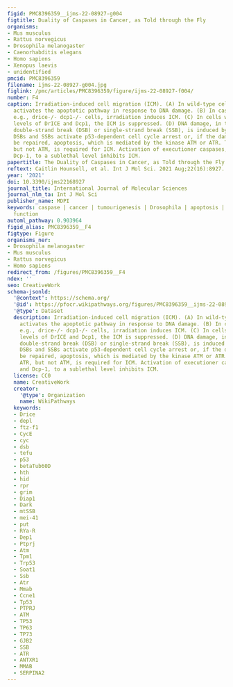 ```yaml
---
figid: PMC8396359__ijms-22-08927-g004
figtitle: Duality of Caspases in Cancer, as Told through the Fly
organisms:
- Mus musculus
- Rattus norvegicus
- Drosophila melanogaster
- Caenorhabditis elegans
- Homo sapiens
- Xenopus laevis
- unidentified
pmcid: PMC8396359
filename: ijms-22-08927-g004.jpg
figlink: /pmc/articles/PMC8396359/figure/ijms-22-08927-f004/
number: F4
caption: Irradiation-induced cell migration (ICM). (A) In wild-type cells, irradiation
  activates the apoptotic pathway in response to DNA damage. (B) In caspase-compromised,
  e.g., drice-/- dcp1-/- cells, irradiation induces ICM. (C) In cells with sublethal
  levels of DrICE and Dcp1, the ICM is suppressed. (D) DNA damage, in the form of
  double-strand break (DSB) or single-strand break (SSB), is induced by radiation.
  DSBs and SSBs activate p53-dependent cell cycle arrest or, if the damage cannot
  be repaired, apoptosis, which is mediated by the kinase ATM or ATR. The kinase ATR,
  but not ATM, is required for ICM. Activation of executioner caspases, DrICE and
  Dcp-1, to a sublethal level inhibits ICM.
papertitle: The Duality of Caspases in Cancer, as Told through the Fly.
reftext: Caitlin Hounsell, et al. Int J Mol Sci. 2021 Aug;22(16):8927.
year: '2021'
doi: 10.3390/ijms22168927
journal_title: International Journal of Molecular Sciences
journal_nlm_ta: Int J Mol Sci
publisher_name: MDPI
keywords: caspase | cancer | tumourigenesis | Drosophila | apoptosis | non-apoptotic
  function
automl_pathway: 0.903964
figid_alias: PMC8396359__F4
figtype: Figure
organisms_ner:
- Drosophila melanogaster
- Mus musculus
- Rattus norvegicus
- Homo sapiens
redirect_from: /figures/PMC8396359__F4
ndex: ''
seo: CreativeWork
schema-jsonld:
  '@context': https://schema.org/
  '@id': https://pfocr.wikipathways.org/figures/PMC8396359__ijms-22-08927-g004.html
  '@type': Dataset
  description: Irradiation-induced cell migration (ICM). (A) In wild-type cells, irradiation
    activates the apoptotic pathway in response to DNA damage. (B) In caspase-compromised,
    e.g., drice-/- dcp1-/- cells, irradiation induces ICM. (C) In cells with sublethal
    levels of DrICE and Dcp1, the ICM is suppressed. (D) DNA damage, in the form of
    double-strand break (DSB) or single-strand break (SSB), is induced by radiation.
    DSBs and SSBs activate p53-dependent cell cycle arrest or, if the damage cannot
    be repaired, apoptosis, which is mediated by the kinase ATM or ATR. The kinase
    ATR, but not ATM, is required for ICM. Activation of executioner caspases, DrICE
    and Dcp-1, to a sublethal level inhibits ICM.
  license: CC0
  name: CreativeWork
  creator:
    '@type': Organization
    name: WikiPathways
  keywords:
  - Drice
  - depl
  - ftz-f1
  - CycE
  - cyc
  - dsb
  - tefu
  - p53
  - betaTub60D
  - hth
  - hid
  - rpr
  - grim
  - Diap1
  - Dark
  - mtSSB
  - mei-41
  - put
  - RYa-R
  - Dep1
  - Ptprj
  - Atm
  - Tpm1
  - Trp53
  - Soat1
  - Ssb
  - Atr
  - Mmab
  - Ccne1
  - Tp53
  - PTPRJ
  - ATM
  - TP53
  - TP63
  - TP73
  - GJB2
  - SSB
  - ATR
  - ANTXR1
  - MMAB
  - SERPINA2
---
```

